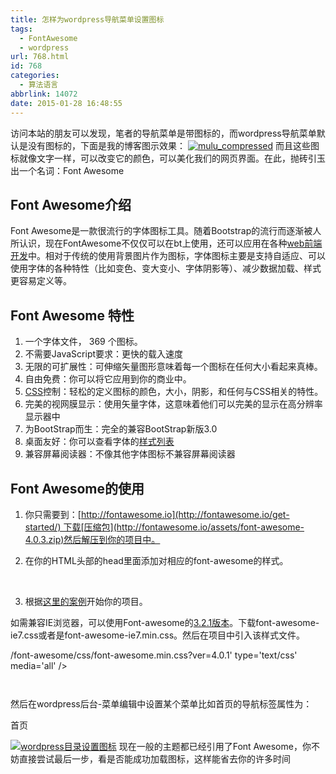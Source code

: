 ```yaml
---
title: 怎样为wordpress导航菜单设置图标
tags:
  - FontAwesome
  - wordpress
url: 768.html
id: 768
categories:
  - 算法语言
abbrlink: 14072
date: 2015-01-28 16:48:55
---
```


访问本站的朋友可以发现，笔者的导航菜单是带图标的，而wordpress导航菜单默认是没有图标的，下面是我的博客图示效果： [![mulu_compressed](http://baiyuan.wang/wp-content/uploads/2015/01/mulu_compressed.jpg)](http://baiyuan.wang/wp-content/uploads/2015/01/mulu_compressed.jpg) 而且这些图标就像文字一样，可以改变它的颜色，可以美化我们的网页界面。在此，抛砖引玉出一个名词：Font Awesome

Font Awesome介绍
--------------

Font Awesome是一款很流行的字体图标工具。随着Bootstrap的流行而逐渐被人所认识，现在FontAwesome不仅仅可以在bt上使用，还可以应用在各种[web前端开发](http://caibaojian.com/ "web前端开发")中。相对于传统的使用背景图片作为图标，字体图标主要是支持自适应、可以使用字体的各种特性（比如变色、变大变小、字体阴影等）、减少数据加载、样式更容易定义等。

Font Awesome 特性
---------------

1.  一个字体文件， 369 个图标。
2.  不需要JavaScript要求：更快的载入速度
3.  无限的可扩展性：可伸缩矢量图形意味着每一个图标在任何大小看起来真棒。
4.  自由免费：你可以将它应用到你的商业中。
5.  [CSS](http://caibaojian.com/t/css "CSS")控制：轻松的定义图标的颜色，大小，阴影，和任何与CSS相关的特性。
6.  完美的视网膜显示：使用矢量字体，这意味着他们可以完美的显示在高分辨率显示器中
7.  为BootStrap而生：完全的兼容BootStrap新版3.0
8.  桌面友好：你可以查看字体的[样式列表](http://fontawesome.io/cheatsheet/)
9.  兼容屏幕阅读器：不像其他字体图标不兼容屏幕阅读器

Font Awesome的使用
---------------

1.  你只需要到：[http://fontawesome.io](http://fontawesome.io/get-started/) 下载[压缩包](http://fontawesome.io/assets/font-awesome-4.0.3.zip)然后解压到你的项目中。
2.  在你的HTML头部的head里面添加对相应的font-awesome的样式。
    
    <link rel="stylesheet" href="path/to/font-awesome/css/font-awesome.min.css">
    
     
3.  根据[这里的案例](http://fontawesome.io/examples/)开始你的项目。

如需兼容IE浏览器，可以使用Font-awesome的[3.2.1版本](http://fontawesome.io/3.2.1/get-started/#need-ie7)。下载font-awesome-ie7.css或者是font-awesome-ie7.min.css。然后在项目中引入该样式文件。

<!--\[if IE 7\]>
<link rel="stylesheet" href="assets/css/font-awesome-ie7.min.css">
<!\[endif\]--

怎样为wordpress目录设置图标
------------------

1.  首先在header.php中引入，我是将上述文件放在主题目录下的，因此引入代码为
    
    <!\-\- AWESOME FONT --> <link rel="stylesheet" id="fontawesome-style-css" href="<?php bloginfo(" template_directory'); ?>/font-awesome/css/font-awesome.min.css?ver=4.0.1' type='text/css' media='all' />
    
     

然后在wordpress后台-菜单编辑中设置某个菜单比如首页的导航标签属性为：

<i class="fa fa-home"></i>首页

[![wordpress目录设置图标](http://baiyuan.wang/wp-content/uploads/2015/01/mulu2_compressed.jpg)](http://baiyuan.wang/wp-content/uploads/2015/01/mulu2_compressed.jpg) 现在一般的主题都已经引用了Font Awesome，你不妨直接尝试最后一步，看是否能成功加载图标，这样能省去你的许多时间